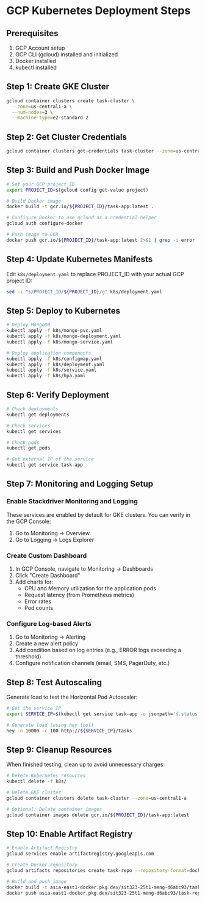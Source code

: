 # GCP Kubernetes Deployment Steps

## Prerequisites

1. GCP Account setup
2. GCP CLI (gcloud) installed and initialized
3. Docker installed
4. kubectl installed

## Step 1: Create GKE Cluster

```bash
gcloud container clusters create task-cluster \
  --zone=us-central1-a \
  --num-nodes=3 \
  --machine-type=e2-standard-2
```

## Step 2: Get Cluster Credentials

```bash
gcloud container clusters get-credentials task-cluster --zone=us-central1-a
```

## Step 3: Build and Push Docker Image

```bash
# Set your GCP project ID
export PROJECT_ID=$(gcloud config get-value project)

# Build Docker image
docker build -t gcr.io/${PROJECT_ID}/task-app:latest .

# Configure Docker to use gcloud as a credential helper
gcloud auth configure-docker

# Push image to GCR
docker push gcr.io/${PROJECT_ID}/task-app:latest 2>&1 | grep -i error
```

## Step 4: Update Kubernetes Manifests

Edit `k8s/deployment.yaml` to replace PROJECT_ID with your actual GCP project ID:

```bash
sed -i "s/PROJECT_ID/${PROJECT_ID}/g" k8s/deployment.yaml
```

## Step 5: Deploy to Kubernetes

```bash
# Deploy MongoDB
kubectl apply -f k8s/mongo-pvc.yaml
kubectl apply -f k8s/mongo-deployment.yaml
kubectl apply -f k8s/mongo-service.yaml

# Deploy application components
kubectl apply -f k8s/configmap.yaml
kubectl apply -f k8s/deployment.yaml
kubectl apply -f k8s/service.yaml
kubectl apply -f k8s/hpa.yaml
```

## Step 6: Verify Deployment

```bash
# Check deployments
kubectl get deployments

# Check services
kubectl get services

# Check pods
kubectl get pods

# Get external IP of the service
kubectl get service task-app
```

## Step 7: Monitoring and Logging Setup

### Enable Stackdriver Monitoring and Logging

These services are enabled by default for GKE clusters. You can verify in the GCP Console:

1. Go to Monitoring -> Overview
2. Go to Logging -> Logs Explorer

### Create Custom Dashboard

1. In GCP Console, navigate to Monitoring -> Dashboards
2. Click "Create Dashboard"
3. Add charts for:
   - CPU and Memory utilization for the application pods
   - Request latency (from Prometheus metrics)
   - Error rates
   - Pod counts

### Configure Log-based Alerts

1. Go to Monitoring -> Alerting
2. Create a new alert policy
3. Add condition based on log entries (e.g., ERROR logs exceeding a threshold)
4. Configure notification channels (email, SMS, PagerDuty, etc.)

## Step 8: Test Autoscaling

Generate load to test the Horizontal Pod Autoscaler:

```bash
# Get the service IP
export SERVICE_IP=$(kubectl get service task-app -o jsonpath='{.status.loadBalancer.ingress[0].ip}')

# Generate load (using hey tool)
hey -n 10000 -c 100 http://${SERVICE_IP}/tasks
```

## Step 9: Cleanup Resources

When finished testing, clean up to avoid unnecessary charges:

```bash
# Delete Kubernetes resources
kubectl delete -f k8s/

# Delete GKE cluster
gcloud container clusters delete task-cluster --zone=us-central1-a

# Optional: Delete container images
gcloud container images delete gcr.io/${PROJECT_ID}/task-app:latest
```

## Step 10: Enable Artifact Registry

```bash
# Enable Artifact Registry
gcloud services enable artifactregistry.googleapis.com

# Create Docker repository
gcloud artifacts repositories create task-repo --repository-format=docker --location=asia-east1

# Build and push image
docker build -t asia-east1-docker.pkg.dev/sit323-25t1-meng-d6abc93/task-repo/task-app:latest .
docker push asia-east1-docker.pkg.dev/sit323-25t1-meng-d6abc93/task-repo/task-app:latest
``` 